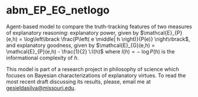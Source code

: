# abm_EP_EG_netlogo
Agent-based model to compare the truth-tracking features of two measures of explanatory reasoning: explanatory power, given by $`\mathcal{E}_{P}(e,h) = \log\left\lbrack \frac{P\left( e \middle| h \right)}{P(e)} \right\rbrack`$, and explanatory goodness, given by $`\mathcal{E}_{G}(e,h) = \mathcal{E}_{P}(e,h) - \frac{1}{2} \:I(h)`$ where $`I(h) = - \;\log P(h)`$ is the informational complexity of $`h`$. 

This model is part of a research project in philosophy of science which focuses on Bayesian characterizations of explanatory virtues. To read the most recent draft discussing its results, please, email me at [gesieldasilva@missouri.edu](gesieldasilva@missouri.edu).
